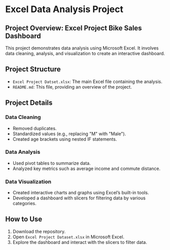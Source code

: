 # Excel Data Analysis Project

## Project Overview: Excel Project Bike Sales Dashboard
This project demonstrates data analysis using Microsoft Excel. It involves data cleaning, analysis, and visualization to create an interactive dashboard.

## Project Structure
- `Excel Project Datset.xlsx`: The main Excel file containing the analysis.
- `README.md`: This file, providing an overview of the project.

## Project Details
### Data Cleaning
- Removed duplicates.
- Standardized values (e.g., replacing "M" with "Male").
- Created age brackets using nested IF statements.

### Data Analysis
- Used pivot tables to summarize data.
- Analyzed key metrics such as average income and commute distance.

### Data Visualization
- Created interactive charts and graphs using Excel’s built-in tools.
- Developed a dashboard with slicers for filtering data by various categories.

## How to Use
1. Download the repository.
2. Open `Excel Project Dataset.xlsx` in Microsoft Excel.
3. Explore the dashboard and interact with the slicers to filter data.
